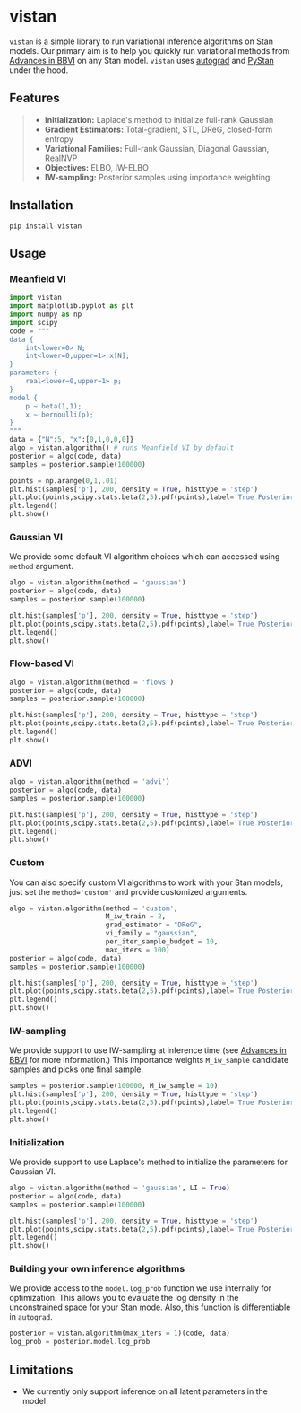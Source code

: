 # vistan

`vistan` is a simple library to run variational inference algorithms on Stan models. Our primary aim is to help you quickly run variational methods from [Advances in BBVI](https://proceedings.neurips.cc/paper/2020/file/c91e3483cf4f90057d02aa492d2b25b1-Paper.pdf) on any Stan model. `vistan` uses [autograd](https://github.com/HIPS/autograd) and [PyStan](https://github.com/stan-dev/pystan) under the hood.

## Features

> - **Initialization:** Laplace's method to initialize full-rank Gaussian
> - **Gradient Estimators:** Total-gradient, STL, DReG, closed-form entropy   
> - **Variational Families:** Full-rank Gaussian, Diagonal Gaussian, RealNVP
> - **Objectives:** ELBO, IW-ELBO
> - **IW-sampling:** Posterior samples using importance weighting

## Installation

```
pip install vistan
```

## Usage

### Meanfield VI

```python
import vistan 
import matplotlib.pyplot as plt
import numpy as np 
import scipy
code = """
data {
    int<lower=0> N;
    int<lower=0,upper=1> x[N];
}
parameters {
    real<lower=0,upper=1> p;
}
model {
    p ~ beta(1,1);
    x ~ bernoulli(p);
}
"""
data = {"N":5, "x":[0,1,0,0,0]}
algo = vistan.algorithm() # runs Meanfield VI by default
posterior = algo(code, data) 
samples = posterior.sample(100000)

points = np.arange(0,1,.01)
plt.hist(samples['p'], 200, density = True, histtype = 'step')
plt.plot(points,scipy.stats.beta(2,5).pdf(points),label='True Posterior')
plt.legend()
plt.show()
```

### Gaussian VI 
We provide some default VI algorithm choices which can accessed using `method` argument.   
```python
algo = vistan.algorithm(method = 'gaussian')
posterior = algo(code, data) 
samples = posterior.sample(100000)

plt.hist(samples['p'], 200, density = True, histtype = 'step')
plt.plot(points,scipy.stats.beta(2,5).pdf(points),label='True Posterior')
plt.legend()
plt.show()

```

### Flow-based VI
```python
algo = vistan.algorithm(method = 'flows')
posterior = algo(code, data) 
samples = posterior.sample(100000)

plt.hist(samples['p'], 200, density = True, histtype = 'step')
plt.plot(points,scipy.stats.beta(2,5).pdf(points),label='True Posterior')
plt.legend()
plt.show()

```

### ADVI

```python
algo = vistan.algorithm(method = 'advi')
posterior = algo(code, data) 
samples = posterior.sample(100000)

plt.hist(samples['p'], 200, density = True, histtype = 'step')
plt.plot(points,scipy.stats.beta(2,5).pdf(points),label='True Posterior')
plt.legend()
plt.show()
```

### Custom
You can also specify custom VI algorithms to work with your Stan models, just set the `method='custom'` and provide customized arguments.
```python
algo = vistan.algorithm(method = 'custom', 
                        M_iw_train = 2,
                        grad_estimator = "DReG",
                        vi_family = "gaussian",
                        per_iter_sample_budget = 10,
                        max_iters = 100)
posterior = algo(code, data) 
samples = posterior.sample(100000)

plt.hist(samples['p'], 200, density = True, histtype = 'step')
plt.plot(points,scipy.stats.beta(2,5).pdf(points),label='True Posterior')
plt.legend()
plt.show()
```
### IW-sampling
We provide support to use IW-sampling at inference time (see [Advances in BBVI](https://proceedings.neurips.cc/paper/2020/file/c91e3483cf4f90057d02aa492d2b25b1-Paper.pdf) for more information.) This importance weights `M_iw_sample` candidate samples and picks one final sample. 
```python
samples = posterior.sample(100000, M_iw_sample = 10)
plt.hist(samples['p'], 200, density = True, histtype = 'step')
plt.plot(points,scipy.stats.beta(2,5).pdf(points),label='True Posterior')
plt.legend()
plt.show()

```
### Initialization
We provide support to use Laplace's method to initialize the parameters for Gaussian VI.
```python
algo = vistan.algorithm(method = 'gaussian', LI = True)
posterior = algo(code, data) 
samples = posterior.sample(100000)

plt.hist(samples['p'], 200, density = True, histtype = 'step')
plt.plot(points,scipy.stats.beta(2,5).pdf(points),label='True Posterior')
plt.legend()
plt.show()

```
### Building your own inference algorithms
We provide access to the `model.log_prob` function we use internally for optimization. This allows you to evaluate the log density in the unconstrained space for your Stan mode. Also, this function is differentiable in `autograd`. 
```python
posterior = vistan.algorithm(max_iters = 1)(code, data) 
log_prob = posterior.model.log_prob

```



## Limitations

- We currently only support inference on all latent parameters in the model
